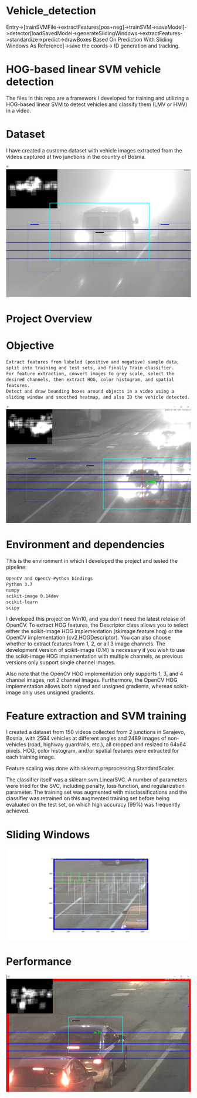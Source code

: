 # Vehicle_detection
Entry->[trainSVMFile->extractFeatures[pos+neg]->trainSVM->saveModel]->detector[loadSavedModel->generateSlidingWindows->extractFeatures->standardize->predict->drawBoxes Based On Prediction With Sliding Windows As Reference]->save the coords-> ID generation and tracking.

# HOG-based linear SVM vehicle detection

The files in this repo are a framework I developed for training and utilizing a HOG-based linear SVM to detect vehicles and classify them (LMV or HMV) in a video. 

# Dataset

I have created a custome dataset with vehicle images extracted from the videos captured at two junctions in the country of Bosnia.

![](images/2020-10-08%20(2).png)

# Project Overview

# Objective

    Extract features from labeled (positive and negative) sample data, split into training and test sets, and finally Train classifier.
    For feature extraction, convert images to grey scale, select the desired channels, then extract HOG, color histogram, and spatial features.
    Detect and draw bounding boxes around objects in a video using a sliding window and smoothed heatmap, and also ID the vehicle detected.
    
   ![](images/2020-08-06%20(5).png)

# Environment and dependencies

This is the environment in which I developed the project and tested the pipeline:

    OpenCV and OpenCV-Python bindings
    Python 3.7
    numpy
    scikit-image 0.14dev
    scikit-learn
    scipy

I developed this project on Win10, and you don't need the latest release of OpenCV.
To extract HOG features, the Descriptor class allows you to select either the scikit-image HOG implementation (skimage.feature.hog) or the OpenCV implementation (cv2.HOGDescriptor). You can also choose whether to extract features from 1, 2, or all 3 image channels. The development version of scikit-image (0.14) is necessary if you wish to use the scikit-image HOG implementation with multiple channels, as previous versions only support single channel images.

Also note that the OpenCV HOG implementation only supports 1, 3, and 4 channel images, not 2 channel images. Furthermore, the OpenCV HOG implementation allows both signed and unsigned gradients, whereas scikit-image only uses unsigned gradients.

# Feature extraction and SVM training

I created a dataset from 150 videos collected from 2 junctions in Sarajevo, Bosnia, with 2594 vehicles at different angles and 2489 images of non-vehicles (road, highway guardrails, etc.), all cropped and resized to 64x64 pixels. HOG, color histogram, and/or spatial features were extracted for each training image.

Feature scaling was done with sklearn.preprocessing.StandardScaler.

The classifier itself was a sklearn.svm.LinearSVC. A number of parameters were tried for the SVC, including penalty, loss function, and regularization parameter. The training set was augmented with misclassifications and the classifier was retrained on this augmented training set before being evaluated on the test set, on which high accuracy (99%) was frequently achieved.

# Sliding Windows

![](images/refrence2.png)

# Performance

![](images/2020-08-13%20(4).png)
